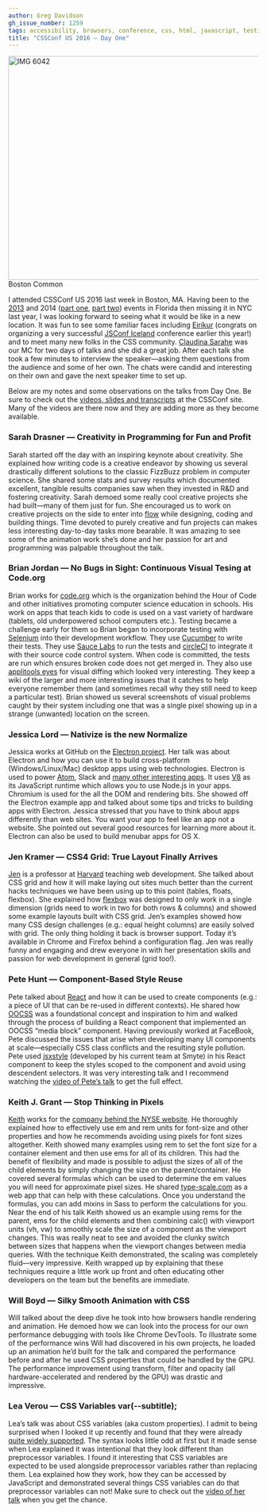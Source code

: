 ```yaml
---
author: Greg Davidson
gh_issue_number: 1259
tags: accessibility, browsers, conference, css, html, javascript, testing
title: "CSSConf US 2016 — Day One"
---
```


<img alt="IMG 6042" border="0" height="450" src="/blog/2016/10/07/cssconf-us-2016-day-one/image-0.jpeg" style="display:block; margin-left:auto; margin-right:auto;" title="IMG_6042.JPG" width="600"/>  Boston Common

I attended CSSConf US 2016 last week in Boston, MA. Having been to the [2013](/blog/2013/06/03/css-conf-2013-when-bootstrap-attacks) and 2014 ([part one](/blog/2014/05/28/cssconf-us-2014-part-one), [part two](/blog/2014/06/04/css-conf-us-2014-part-two)) events in Florida then missing it in NYC last year, I was looking forward to seeing what it would be like in a new location. It was fun to see some familiar faces including [Eiríkur](https://twitter.com/eirikurn) (congrats on organizing a very successful [JSConf Iceland](https://2016.jsconf.is/) conference earlier this year!) and to meet many new folks in the CSS community. [Claudina Sarahe](http://itsmisscs.me/) was our MC for two days of talks and she did a great job. After each talk she took a few minutes to interview the speaker—​asking them questions from the audience and some of her own. The chats were candid and interesting on their own and gave the next speaker time to set up.

Below are my notes and some observations on the talks from Day One. Be sure to check out the [videos, slides and transcripts](https://2016.cssconf.com/#videos) at the CSSConf site. Many of the videos are there now and they are adding more as they become available.

### Sarah Drasner — Creativity in Programming for Fun and Profit

Sarah started off the day with an inspiring keynote about creativity. She explained how writing code is a creative endeavor by showing us several drastically different solutions to the classic FizzBuzz problem in computer science. She shared some stats and survey results which documented excellent, tangible results companies saw when they invested in R&D and fostering creativity. Sarah demoed some really cool creative projects she had built—​many of them just for fun. She encouraged us to work on creative projects on the side to enter into [flow](https://en.wikipedia.org/wiki/Flow_(psychology)) while designing, coding and building things. Time devoted to purely creative and fun projects can makes less interesting day-to-day tasks more bearable. It was amazing to see some of the animation work she’s done and her passion for art and programming was palpable throughout the talk.

### Brian Jordan — No Bugs in Sight: Continuous Visual Tesing at Code.org

Brian works for [code.org](https://code.org/) which is the organization behind the Hour of Code and other initiatives promoting computer science education in schools. His work on apps that teach kids to code is used on a vast variety of hardware (tablets, old underpowered school computers etc.). Testing became a challenge early for them so Brian began to incorporate testing with [Selenium](http://www.seleniumhq.org/) into their development workflow. They use [Cucumber](https://cucumber.io/) to write their tests. They use [Sauce Labs](https://saucelabs.com/) to run the tests and [circleCI](https://circleci.com/) to integrate it with their source code control system. When code is committed, the tests are run which ensures broken code does not get merged in. They also use [applitools eyes](https://applitools.com/) for visual diffing which looked very interesting. They keep a wiki of the larger and more interesting issues that it catches to help everyone remember them (and sometimes recall why they still need to keep a particular test). Brian showed us several screenshots of visual problems caught by their system including one that was a single pixel showing up in a strange (unwanted) location on the screen.

### Jessica Lord — Nativize is the new Normalize

Jessica works at GitHub on the [Electron project](http://electron.atom.io/). Her talk was about Electron and how you can use it to build cross-platform (Windows/Linux/Mac) desktop apps using web technologies. Electron is used to power [Atom](https://atom.io/), Slack and [many other interesting apps](http://electron.atom.io/apps/). It uses [V8](https://developers.google.com/v8/) as its JavaScript runtime which allows you to use Node.js in your apps. Chromium is used for the all the DOM and rendering bits. She showed off the Electron example app and talked about some tips and tricks to building apps with Electron. Jessica stressed that you have to think about apps differently than web sites. You want your app to feel like an app not a website. She pointed out several good resources for learning more about it. Electron can also be used to build menubar apps for OS X.

### Jen Kramer — CSS4 Grid: True Layout Finally Arrives

[Jen](http://www.jenkramer.org/) is a professor at [Harvard](https://developers.google.com/v8/) teaching web development. She talked about CSS grid and how it will make laying out sites much better than the current hacks techniques we have been using up to this point (tables, floats, flexbox). She explained how [flexbox](https://css-tricks.com/snippets/css/a-guide-to-flexbox/) was designed to only work in a single dimension (grids need to work in two for both rows & columns) and showed some example layouts built with CSS grid. Jen’s examples showed how many CSS design challenges (e.g.: equal height columns) are easily solved with grid. The only thing holding it back is browser support. Today it’s available in Chrome and Firefox behind a configuration flag. Jen was really funny and engaging and drew everyone in with her presentation skills and passion for web development in general (grid too!).

### Pete Hunt — Component-Based Style Reuse

Pete talked about [React](https://facebook.github.io/react/) and how it can be used to create components (e.g.: a piece of UI that can be re-used in different contexts). He shared how [OOCSS](https://github.com/stubbornella/oocss/wiki) was a foundational concept and inspiration to him and walked through the process of building a React component that implemented an OOCSS “media block” component. Having previously worked at FaceBook, Pete discussed the issues that arise when developing many UI components at scale—​especially CSS class conflicts and the resulting style pollution. Pete used [jsxstyle](https://github.com/smyte/jsxstyle) (developed by his current team at Smyte) in his React component to keep the styles scoped to the component and avoid using descendent selectors. It was very interesting talk and I recommend watching the [video of Pete’s talk](https://2016.cssconf.com/#videos) to get the full effect.

### Keith J. Grant — Stop Thinking in Pixels

[Keith](http://keithjgrant.com/) works for the [company behind the NYSE website](https://theice.com/). He thoroughly explained how to effectively use em and rem units for font-size and other properties and how he recommends avoiding using pixels for font sizes altogether. Keith showed many examples using rem to set the font size for a container element and then use ems for all of its children. This had the benefit of flexibility and made is possible to adjust the sizes of all of the child elements by simply changing the size on the parent/container. He covered several formulas which can be used to determine the em values you will need for approximate pixel sizes. He shared [type-scale.com](http://type-scale.com/) as a web app that can help with these calculations. Once you understand the formulas, you can add mixins in Sass to perform the calculations for you. Near the end of his talk Keith showed us an example using rems for the parent, ems for the child elements and then combining calc() with viewport units (vh, vw) to smoothly scale the size of a component as the viewport changes. This was really neat to see and avoided the clunky switch between sizes that happens when the viewport changes between media queries. With the technique Keith demonstrated, the scaling was completely fluid—​very impressive. Keith wrapped up by explaining that these techniques require a little work up front and often educating other developers on the team but the benefits are immediate.

### Will Boyd — Silky Smooth Animation with CSS

Will talked about the deep dive he took into how browsers handle rendering and animation. He demoed how we can look into the process for our own performance debugging with tools like Chrome DevTools. To illustrate some of the performance wins Will had discovered in his own projects, he loaded up an animation he’d built for the talk and compared the performance before and after he used CSS properties that could be handled by the GPU. The performance improvement using transform, filter and opacity (all hardware-accelerated and rendered by the GPU) was drastic and impressive.

### Lea Verou — CSS Variables var(--subtitle);

Lea’s talk was about CSS variables (aka custom properties). I admit to being surprised when I looked it up recently and found that they were already [quite widely supported](http://caniuse.com/#feat=css-variables). The syntax looks little odd at first but it made sense when Lea explained it was intentional that they look different than preprocessor variables. I found it interesting that CSS variables are expected to be used alongside preprocessor variables rather than replacing them. Lea explained how they work, how they can be accessed by JavaScript and demonstrated several things CSS variables can do that preprocessor variables can not! Make sure to check out the [video of her talk](https://2016.cssconf.com/#videos) when you get the chance.
